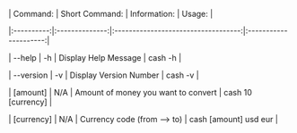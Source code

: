 \|  Command:  \| Short Command: \|             Information:            \|         Usage:        \|

\|:----------:\|:--------------:\|:-----------------------------------:\|:---------------------:\|

\|   --help   \|       -h       \|         Display Help Message        \|        cash -h        \|

\|  --version \|       -v       \|        Display Version Number       \|        cash -v        \|

\|  \[amount\]  \|       N/A      \| Amount of money you want to convert \|  cash 10  \[currency\]  \|

\| \[currency\] \|       N/A      \|     Currency code \(from --&gt; to\)     \| cash \[amount\] usd eur \|



